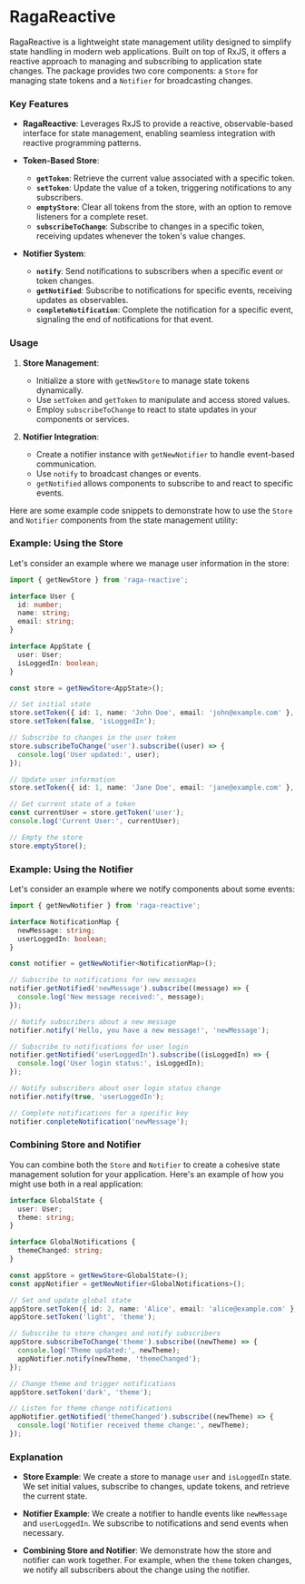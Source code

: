 # RagaReactive

RagaReactive is a lightweight state management utility designed to simplify state handling in modern web applications. Built on top of RxJS, it offers a reactive approach to managing and subscribing to application state changes. The package provides two core components: a `Store` for managing state tokens and a `Notifier` for broadcasting changes.

### Key Features

- **RagaReactive**: Leverages RxJS to provide a reactive, observable-based interface for state management, enabling seamless integration with reactive programming patterns.

- **Token-Based Store**: 
  - **`getToken`**: Retrieve the current value associated with a specific token.
  - **`setToken`**: Update the value of a token, triggering notifications to any subscribers.
  - **`emptyStore`**: Clear all tokens from the store, with an option to remove listeners for a complete reset.
  - **`subscribeToChange`**: Subscribe to changes in a specific token, receiving updates whenever the token's value changes.

- **Notifier System**:
  - **`notify`**: Send notifications to subscribers when a specific event or token changes.
  - **`getNotified`**: Subscribe to notifications for specific events, receiving updates as observables.
  - **`conpleteNotification`**: Complete the notification for a specific event, signaling the end of notifications for that event.

### Usage

1. **Store Management**:
   - Initialize a store with `getNewStore` to manage state tokens dynamically.
   - Use `setToken` and `getToken` to manipulate and access stored values.
   - Employ `subscribeToChange` to react to state updates in your components or services.

2. **Notifier Integration**:
   - Create a notifier instance with `getNewNotifier` to handle event-based communication.
   - Use `notify` to broadcast changes or events.
   - `getNotified` allows components to subscribe to and react to specific events.

Here are some example code snippets to demonstrate how to use the `Store` and `Notifier` components from the state management utility:

### Example: Using the Store

Let's consider an example where we manage user information in the store:

```typescript
import { getNewStore } from 'raga-reactive';

interface User {
  id: number;
  name: string;
  email: string;
}

interface AppState {
  user: User;
  isLoggedIn: boolean;
}

const store = getNewStore<AppState>();

// Set initial state
store.setToken({ id: 1, name: 'John Doe', email: 'john@example.com' }, 'user');
store.setToken(false, 'isLoggedIn');

// Subscribe to changes in the user token
store.subscribeToChange('user').subscribe((user) => {
  console.log('User updated:', user);
});

// Update user information
store.setToken({ id: 1, name: 'Jane Doe', email: 'jane@example.com' }, 'user');

// Get current state of a token
const currentUser = store.getToken('user');
console.log('Current User:', currentUser);

// Empty the store
store.emptyStore();
```

### Example: Using the Notifier

Let's consider an example where we notify components about some events:

```typescript
import { getNewNotifier } from 'raga-reactive';

interface NotificationMap {
  newMessage: string;
  userLoggedIn: boolean;
}

const notifier = getNewNotifier<NotificationMap>();

// Subscribe to notifications for new messages
notifier.getNotified('newMessage').subscribe((message) => {
  console.log('New message received:', message);
});

// Notify subscribers about a new message
notifier.notify('Hello, you have a new message!', 'newMessage');

// Subscribe to notifications for user login
notifier.getNotified('userLoggedIn').subscribe((isLoggedIn) => {
  console.log('User login status:', isLoggedIn);
});

// Notify subscribers about user login status change
notifier.notify(true, 'userLoggedIn');

// Complete notifications for a specific key
notifier.conpleteNotification('newMessage');
```

### Combining Store and Notifier

You can combine both the `Store` and `Notifier` to create a cohesive state management solution for your application. Here's an example of how you might use both in a real application:

```typescript
interface GlobalState {
  user: User;
  theme: string;
}

interface GlobalNotifications {
  themeChanged: string;
}

const appStore = getNewStore<GlobalState>();
const appNotifier = getNewNotifier<GlobalNotifications>();

// Set and update global state
appStore.setToken({ id: 2, name: 'Alice', email: 'alice@example.com' }, 'user');
appStore.setToken('light', 'theme');

// Subscribe to store changes and notify subscribers
appStore.subscribeToChange('theme').subscribe((newTheme) => {
  console.log('Theme updated:', newTheme);
  appNotifier.notify(newTheme, 'themeChanged');
});

// Change theme and trigger notifications
appStore.setToken('dark', 'theme');

// Listen for theme change notifications
appNotifier.getNotified('themeChanged').subscribe((newTheme) => {
  console.log('Notifier received theme change:', newTheme);
});
```

### Explanation

- **Store Example**: We create a store to manage `user` and `isLoggedIn` state. We set initial values, subscribe to changes, update tokens, and retrieve the current state.

- **Notifier Example**: We create a notifier to handle events like `newMessage` and `userLoggedIn`. We subscribe to notifications and send events when necessary.

- **Combining Store and Notifier**: We demonstrate how the store and notifier can work together. For example, when the `theme` token changes, we notify all subscribers about the change using the notifier.